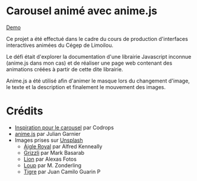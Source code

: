 # Carousel animé avec anime.js

[Demo](https://sgrvl-carousel.netlify.app/)

Ce projet a été effectué dans le cadre du cours de production d'interfaces interactives animées du Cégep de Limoilou.

Le défi était d'explorer la documentation d'une librairie Javascript inconnue (anime.js dans mon cas) et de réaliser une page web contenant des animations créées à partir de cette dite librairie.

Anime.js a été utilisé afin d'animer le masque lors du changement d'image, le texte et la description et finalement le mouvement des images.

# Crédits

-   [Inspiration pour le carousel](https://github.com/codrops/AnimatedFrameSlideshow/) par Codrops
-   [anime.js](https://animejs.com/) par Julian Garnier
-   Images prises sur [Unsplash](https://unsplash.com/)
    -   [Aigle Royal](https://unsplash.com/photos/UsgLeLorRuM) par Alfred Kenneally
    -   [Grizzli](https://unsplash.com/photos/y421kXlUOQk) par Mark Basarab
    -   [Lion](https://unsplash.com/photos/d8N0we_W-AQ) par Alexas Fotos
    -   [Loup](https://unsplash.com/photos/WFPWB7Vum1E) par M. Zonderling
    -   [Tigre](https://unsplash.com/photos/wgCr3eIfmaQ) par Juan Camilo Guarin P
